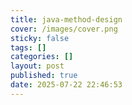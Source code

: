 ```yaml
---
title: java-method-design
cover: /images/cover.png
sticky: false
tags: []
categories: []
layout: post
published: true
date: 2025-07-22 22:46:53
---
```

